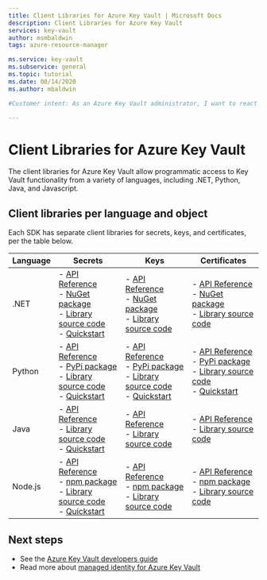 ```yaml
---
title: Client Libraries for Azure Key Vault | Microsoft Docs
description: Client Libraries for Azure Key Vault
services: key-vault
author: msmbaldwin
tags: azure-resource-manager

ms.service: key-vault
ms.subservice: general
ms.topic: tutorial
ms.date: 08/14/2020
ms.author: mbaldwin

#Customer intent: As an Azure Key Vault administrator, I want to react to soft-delete being turned on for all key vaults.

---
```


# Client Libraries for Azure Key Vault

The client libraries for Azure Key Vault allow programmatic access to Key Vault functionality from a variety of languages, including .NET, Python, Java, and Javascript.

## Client libraries per language and object

Each SDK has separate client libraries for secrets, keys, and certificates, per the table below.

| Language | Secrets | Keys | Certificates |
|--|--|--|--|
| .NET | - [API Reference](/dotnet/api/azure.security.keyvault.secrets?view=azure-dotnet)<br>- [NuGet package](https://www.nuget.org/packages/Azure.Security.KeyVault.Secrets/)<br>- [Library source code](https://github.com/Azure/azure-sdk-for-net/tree/master/sdk/keyvault/Azure.Security.KeyVault.Secrets)<br>- [Quickstart](../secrets/quick-create-net.md) | - [API Reference](/dotnet/api/azure.security.keyvault.keys?view=azure-dotnet)<br>- [NuGet package](https://www.nuget.org/packages/Azure.Security.KeyVault.Keys/)<br>- [Library source code](https://github.com/Azure/azure-sdk-for-net/tree/master/sdk/keyvault/Azure.Security.KeyVault.Keys) | - [API Reference](/dotnet/api/azure.security.keyvault.certificates?view=azure-dotnet)<br>- [NuGet package](https://www.nuget.org/packages/Azure.Security.KeyVault.Certificates/)<br>- [Library source code](https://github.com/Azure/azure-sdk-for-net/tree/master/sdk/keyvault/Azure.Security.KeyVault.Certificates) |
| Python| - [API Reference](/python/api/overview/azure/keyvault-secrets-readme?view=azure-python)<br>- [PyPi package](https://pypi.org/project/azure-keyvault-secrets/)<br>- [Library source code](https://github.com/Azure/azure-sdk-for-python/tree/master/sdk/keyvault/azure-keyvault-secrets)<br>- [Quickstart](../secrets/quick-create-python.md) |- [API Reference](/python/api/overview/azure/keyvault-keys-readme?view=azure-python)<br>- [PyPi package](https://pypi.org/project/azure-keyvault-keys/)<br>- [Library source code](https://github.com/Azure/azure-sdk-for-python/tree/master/sdk/keyvault/azure-keyvault-keys)<br>- [Quickstart](../keys/quick-create-python.md) | - [API Reference](/python/api/overview/azure/keyvault-certificates-readme?view=azure-python)<br>- [PyPi package](https://pypi.org/project/azure-keyvault-certificates/)<br>- [Library source code](https://github.com/Azure/azure-sdk-for-python/tree/master/sdk/keyvault/azure-keyvault-certificates)<br>- [Quickstart](../certificates/quick-create-python.md) |
| Java | - [API Reference](https://azuresdkdocs.blob.core.windows.net/$web/java/azure-security-keyvault-secrets/4.2.0/index.html)<br>- [Library source code](https://github.com/Azure/azure-sdk-for-java/tree/master/sdk/keyvault/azure-security-keyvault-secrets)<br>- [Quickstart](../secrets/quick-create-java.md) |- [API Reference](https://azuresdkdocs.blob.core.windows.net/$web/java/azure-security-keyvault-keys/4.2.0/index.html)<br>- [Library source code](https://github.com/Azure/azure-sdk-for-java/tree/master/sdk/keyvault/azure-security-keyvault-keys) | - [API Reference](https://azuresdkdocs.blob.core.windows.net/$web/java/azure-security-keyvault-certificates/4.1.0/index.html)<br>- [Library source code](https://github.com/Azure/azure-sdk-for-java/tree/master/sdk/keyvault/azure-security-keyvault-certificates) |
| Node.js | - [API Reference](/javascript/api/@azure/keyvault-secrets/?view=azure-node-latest)<br>- [npm package](https://www.npmjs.com/package/@azure/keyvault-secrest)<br>- [Library source code](https://github.com/Azure/azure-sdk-for-js/tree/master/sdk/keyvault/keyvault-secrets)<br>- [Quickstart](../secrets/quick-create-node.md) |- [API Reference](/javascript/api/@azure/keyvault-keys/?view=azure-node-latest)<br>- [npm package](https://www.npmjs.com/package/@azure/keyvault-keys)<br>- [Library source code](https://github.com/Azure/azure-sdk-for-js/tree/master/sdk/keyvault/keyvault-keys)| - [API Reference](/javascript/api/@azure/keyvault-certificates/?view=azure-node-latest)<br>- [npm package](https://www.npmjs.com/package/@azure/keyvault-certificates)<br>- [Library source code](https://github.com/Azure/azure-sdk-for-js/tree/master/sdk/keyvault/keyvault-certificates) |

## Next steps

- See the [Azure Key Vault developers guide](developers-guide.md)
- Read more about [managed identity for Azure Key Vault](managed-identity.md)